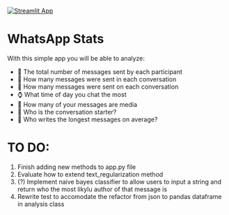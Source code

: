 [![Streamlit App](https://static.streamlit.io/badges/streamlit_badge_black_white.svg)](https://alexcaldarone-wstats-app-6tzmao.streamlit.app/)
# WhatsApp Stats

With this simple app you will be able to analyze:
- :iphone: The total number of messages sent by each participant
- :date: How many messages were sent in each conversation
- :calendar: How many messages were sent on each conversation
- :watch: What time of day you chat the most
- :file_folder: How many of your messages are media 
- :speech_balloon: Who is the conversation starter?
- :memo: Who writes the longest messages on average?


# TO DO:
1. Finish adding new methods to app.py file
2. Evaluate how to extend text_regularization method
3. (?) Implement naive bayes classifier to allow users to input a string and return who the most likylu author of that message is
4. Rewrite test to accomodate the refactor from json to pandas dataframe in analysis class